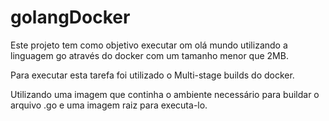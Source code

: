 # golangDocker
Este projeto tem como objetivo executar om olá mundo utilizando a linguagem go através do docker com um tamanho menor que 2MB.

Para executar esta tarefa foi utilizado o Multi-stage builds do docker.

Utilizando uma imagem que continha o ambiente necessário para buildar o arquivo .go e uma imagem raiz para executa-lo.
